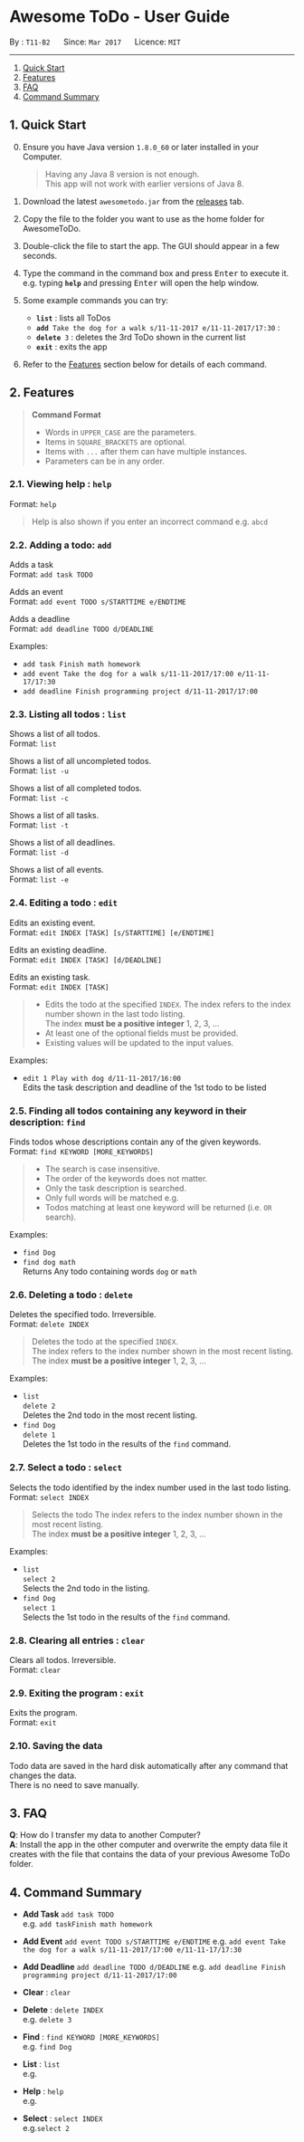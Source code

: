 # Awesome ToDo - User Guide

By : `T11-B2`  &nbsp;&nbsp;&nbsp;&nbsp; Since: `Mar 2017`  &nbsp;&nbsp;&nbsp;&nbsp; Licence: `MIT`

---

1. [Quick Start](#quick-start)
2. [Features](#features)
3. [FAQ](#faq)
4. [Command Summary](#command-summary)

## 1. Quick Start

0. Ensure you have Java version `1.8.0_60` or later installed in your Computer.<br>

   > Having any Java 8 version is not enough. <br>
   > This app will not work with earlier versions of Java 8.

1. Download the latest `awesometodo.jar` from the [releases](../../../releases) tab.
2. Copy the file to the folder you want to use as the home folder for AwesomeToDo.
3. Double-click the file to start the app. The GUI should appear in a few seconds.
4. Type the command in the command box and press <kbd>Enter</kbd> to execute it. <br>
   e.g. typing **`help`** and pressing <kbd>Enter</kbd> will open the help window.
5. Some example commands you can try:
   * **`list`** : lists all ToDos
   * **`add`**` Take the dog for a walk s/11-11-2017 e/11-11-2017/17:30` :
   * **`delete`**` 3` : deletes the 3rd ToDo shown in the current list
   * **`exit`** : exits the app
6. Refer to the [Features](#features) section below for details of each command.<br>


## 2. Features

> **Command Format**
>
> * Words in `UPPER_CASE` are the parameters.
> * Items in `SQUARE_BRACKETS` are optional.
> * Items with `...` after them can have multiple instances.
> * Parameters can be in any order.

### 2.1. Viewing help : `help`

Format: `help`

> Help is also shown if you enter an incorrect command e.g. `abcd`

### 2.2. Adding a todo: `add`

Adds a task<br>
Format: `add task TODO`

Adds an event<br>
Format: `add event TODO s/STARTTIME e/ENDTIME`

Adds a deadline<br>
Format: `add deadline TODO d/DEADLINE`

Examples:

* `add task Finish math homework`
* `add event Take the dog for a walk s/11-11-2017/17:00 e/11-11-17/17:30`
* `add deadline Finish programming project d/11-11-2017/17:00`

### 2.3. Listing all todos : `list`

Shows a list of all todos.<br>
Format: `list`

Shows a list of all uncompleted todos.<br>
Format: `list -u`

Shows a list of all completed todos.<br>
Format: `list -c`

Shows a list of all tasks.<br>
Format: `list -t`

Shows a list of all deadlines.<br>
Format: `list -d`

Shows a list of all events.<br>
Format: `list -e`

### 2.4. Editing a todo : `edit`

Edits an existing event.<br>
Format: `edit INDEX [TASK] [s/STARTTIME] [e/ENDTIME]`

Edits an existing deadline.<br>
Format: `edit INDEX [TASK] [d/DEADLINE]`

Edits an existing task.<br>
Format: `edit INDEX [TASK]`


> * Edits the todo at the specified `INDEX`.
    The index refers to the index number shown in the last todo listing.<br>
    The index **must be a positive integer** 1, 2, 3, ...
> * At least one of the optional fields must be provided.
> * Existing values will be updated to the input values.
>
Examples:

* `edit 1 Play with dog d/11-11-2017/16:00`<br>
  Edits the task description and deadline of the 1st todo to be listed

### 2.5. Finding all todos containing any keyword in their description: `find`

Finds todos whose descriptions contain any of the given keywords.<br>
Format: `find KEYWORD [MORE_KEYWORDS]`

> * The search is case insensitive.
> * The order of the keywords does not matter.
> * Only the task description is searched.
> * Only full words will be matched e.g.
> * Todos matching at least one keyword will be returned (i.e. `OR` search).

Examples:

* `find Dog`<br>
* `find dog math`<br>
  Returns Any todo containing words `dog` or `math`

### 2.6. Deleting a todo : `delete`

Deletes the specified todo. Irreversible.<br>
Format: `delete INDEX`

> Deletes the todo at the specified `INDEX`. <br>
> The index refers to the index number shown in the most recent listing.<br>
> The index **must be a positive integer** 1, 2, 3, ...

Examples:

* `list`<br>
  `delete 2`<br>
  Deletes the 2nd todo in the most recent listing.
* `find Dog`<br>
  `delete 1`<br>
  Deletes the 1st todo in the results of the `find` command.

### 2.7. Select a todo : `select`

Selects the todo identified by the index number used in the last todo listing.<br>
Format: `select INDEX`

> Selects the todo
> The index refers to the index number shown in the most recent listing.<br>
> The index **must be a positive integer** 1, 2, 3, ...

Examples:

* `list`<br>
  `select 2`<br>
  Selects the 2nd todo in the listing.
* `find Dog` <br>
  `select 1`<br>
  Selects the 1st todo in the results of the `find` command.

### 2.8. Clearing all entries : `clear`

Clears all todos. Irreversible.<br>
Format: `clear`

### 2.9. Exiting the program : `exit`

Exits the program.<br>
Format: `exit`

### 2.10. Saving the data

Todo data are saved in the hard disk automatically after any command that changes the data.<br>
There is no need to save manually.

## 3. FAQ

**Q**: How do I transfer my data to another Computer?<br>
**A**: Install the app in the other computer and overwrite the empty data file it creates with
       the file that contains the data of your previous Awesome ToDo folder.

## 4. Command Summary

* **Add Task**  `add task TODO` <br>
  e.g. `add taskFinish math homework`

* **Add Event**  `add event TODO s/STARTTIME e/ENDTIME`
  e.g. `add event Take the dog for a walk s/11-11-2017/17:00 e/11-11-17/17:30`

* **Add Deadline**  `add deadline TODO d/DEADLINE`
  e.g. `add deadline Finish programming project d/11-11-2017/17:00`

* **Clear** : `clear`

* **Delete** : `delete INDEX` <br>
   e.g. `delete 3`

* **Find** : `find KEYWORD [MORE_KEYWORDS]` <br>
  e.g. `find Dog`

* **List** : `list` <br>
  e.g.

* **Help** : `help` <br>
  e.g.

* **Select** : `select INDEX` <br>
  e.g.`select 2`

